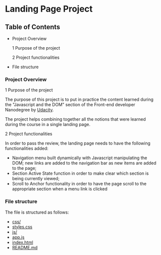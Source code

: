 # Landing Page Project

## Table of Contents

* Project Overview

  1 Purpose of the project
  
  2 Project functionalities
  
* File structure

### Project Overview

1 Purpose of the project

The purpose of this project is to put in practice the content learned during the "Javascript and the DOM" section of the Front-end developer Nanodegree by [Udacity](www.udacity.com).

The project helps combining together all the notions that were learned during the course in a single landing page.

2 Project functionalities

In order to pass the review, the landing page needs to have the following functionalities added:

* Navigation menu built dynamically with Javascript manipulating the DOM; new links are added to the navigation bar as new items are added to the page;
* Section Active State function in order to make clear which section is being currently viewed;
* Scroll to Anchor functionality in order to have the page scroll to the appropriate section when a menu link is clicked

### File structure

The file is structured as follows:

* [css/](.\landing-page\css)
* [styles.css](.\landing-page\css\styles.css)
* [js/](.\landing-page\js)
* [app.js](.\landing-page\js\app.js)
* [index.html](.\landing-page\index.html)
* [README.md](.\landing-page\README.md)






